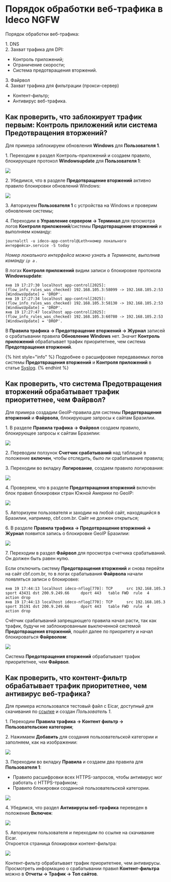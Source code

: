 # Порядок обработки веб-трафика в Ideco NGFW

Порядок обработки веб-трафика:

1\. DNS\
2\. Захват трафика для DPI:

* Контроль приложений;
* Ограничение скорости;
* Система предотвращения вторжений.

3\. Файрвол\
4\. Захват трафика для фильтрации (прокси-сервер)

* Контент-фильтр;
* Антивирус веб-трафика.

## Как проверить, что заблокирует трафик первым: Контроль приложений или система Предотвращения вторжений?

Для примера заблокируем обновления **Windows** для **Пользователя 1**.

1\. Переходим в раздел Контроль-приложений и создаем правило, блокирующее протокол **Windowsupdate** для **Пользователя 1**:

![](../../.gitbook/assets/processing-order3.png)

2\. Убедимся, что в разделе **Предотвращение вторжений** активно правило блокировки обновлений Windows:

![](../../.gitbook/assets/processing-order4.png)

3\. Авторизуем **Пользователя 1** с устройства на Windows и проверим обновление системы;

4\. Переходим в **Управление сервером -> Терминал** для просмотра логов **Контроля приложений**/системы **Предотвращение вторжений** и выполняем команду:

```
journalctl -u ideco-app-control@Leth<номер локального интерфейса>.service -S today
```

_Номер локального интерфейса можно узнать в Терминале, выполнив команду `ip a` ._

В логах **Контроля приложений** видим записи о блокировке протокола **Windowsupdate**:

```
янв 19 17:27:30 localhost app-control[2025]: (flow_info_rules_was_checked) 192.168.105.3:58099 -> 192.168.105.2:53 [WindowsUpdate] = 'DROP'.
янв 19 17:27:34 localhost app-control[2025]: (flow_info_rules_was_checked) 192.168.105.3:58130 -> 192.168.105.2:53 [WindowsUpdate] = 'DROP'.
янв 19 17:27:47 localhost app-control[2025]: (flow_info_rules_was_checked) 192.168.105.3:60780 -> 192.168.105.2:53 [WindowsUpdate] = 'DROP'.
```

В **Правила трафика -> Предотвращение вторжений -> Журнал** записей о срабатывании правила **Обновление Windows** нет. Значит **Контроль приложений** обрабатывает трафик приоритетнее, чем система **Предотвращения вторжений**.

{% hint style="info" %}
Подробнее о расшифровке передаваемых логов системы **Предотвращения вторжений** и **Контроля приложений** в статье [Syslog](../../settings/reports/syslog.md).
{% endhint %}

## Как проверить, что система Предотвращения вторжений обрабатывает трафик приоритетнее, чем Файрвол?

Для примера создадим GeoIP-правила для системы **Предотвращения вторжений** и **Файрвола**, блокирующие запросы к сайтам Бразилии.

1\. В разделе **Правила трафика -> Файрвол** создаем правило, блокирующее запросы к сайтам Бразилии:

![](../../.gitbook/assets/processing-order5.png)

2\. Переводим ползунок **Счетчик срабатываний** над таблицей в положение **включен**, чтобы отследить, было ли срабатывание правила;

3\. Переходим во вкладку **Логирование**, создаем правило логирования:

![](../../.gitbook/assets/processing-order6.png)

4\. Проверяем, что в разделе **Предотвращения вторжений** включён блок правил блокировки стран Южной Америки по GeoIP:

![](../../.gitbook/assets/processing-order7.png)

5\. Авторизуем пользователя и заходим на любой сайт, находящийся в Бразилии, например, cbf.com.br. Сайт не должен открыться;

6\. В разделе **Правила трафика -> Предотвращение вторжений -> Журнал** появится запись о блокировке GeoIP Бразилии:

![](../../.gitbook/assets/processing-order8.png)

7\. Переходим в раздел **Файрвол** для просмотра счетчика срабатываний. Он должен быть равен нулю.

Если отключить систему **Предотвращения вторжений** и снова перейти на сайт cbf.com.br, то в логах срабатывания **Файрвола** начали появляться записи о блокировке:

```
янв 19 17:44:13 localhost ideco-nflog[770]: TCP      src 192.168.105.3    sport 43431 dst 200.9.249.66     dport 443   table FWD  rule  4    action drop
янв 19 17:44:13 localhost ideco-nflog[770]: TCP      src 192.168.105.3    sport 35191 dst 200.9.249.66     dport 443   table FWD  rule  4    action drop
```

Счётчик срабатываний запрещающего правила начал расти, так как трафик, будучи не заблокированным выключенной системой **Предотвращения вторжений**, пошёл далее по приоритету и начал блокироваться **Файрволом**:

![](../../.gitbook/assets/processing-order9.png)

Система **Предотвращения вторжений** обрабатывает трафик приоритетнее, чем **Файрвол**.

## Как проверить, что контент-фильтр обрабатывает трафик приоритетнее, чем антивирус веб-трафика?

Для примера использовался тестовый файл с Eicar, доступный для скачивания по [ссылке](https://secure.eicar.org/eicar.com.txt) и создан _Пользователь 1_.

1\. Переходим **Правила трафика -> Контент фильтр -> Пользовательские категории**;

2\. Нажимаем **Добавить** для создания пользовательской категории и заполняем, как на изображении:

![](../../.gitbook/assets/processing-order.png)

3\. Переходим во вкладку **Правила** и создаем два правила для **Пользователя 1**:

* Правило расшифровки всех HTTPS-запросов, чтобы антивирус мог работать с HTTPS-трафиком;
* Правило блокировки созданной пользовательской категории.

![](../../.gitbook/assets/processing-order1.png)

4\. Убедимся, что раздел **Антивирусы веб-трафика** переведен в положение **Включен**:

![](../../.gitbook/assets/processing-order.gif)

5\. Авторизуем пользователя и переходим по ссылке на скачивание Eicar.\
Откроется страница блокировки контент-фильтра:

![](../../.gitbook/assets/processing-order2.png)

Контент-фильтр обрабатывает трафик приоритетнее, чем антивирусы. Просмотреть информацию о срабатывании правил **Контент-фильтра** можно в **Отчеты -> Трафик -> Топ сайтов**.
